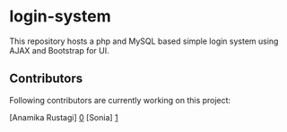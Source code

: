 # login-system

This repository hosts a php and MySQL based simple login system using AJAX and Bootstrap for UI.

## Contributors

Following contributors are currently working on this project:

[Anamika Rustagi] [0]
[Sonia] [1]


[0]: https://github.com/Anamikarustagi
[1]: https://github.com/sonia1998
